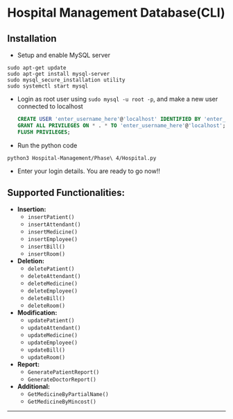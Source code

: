 # Hospital Management Database(CLI)


## Installation

- Setup and enable MySQL server

```
sudo apt-get update
sudo apt-get install mysql-server
sudo mysql_secure_installation utility
sudo systemctl start mysql
```

- Login as root user using `sudo mysql -u root -p`, and make a new user connected to localhost

  ```sql
  CREATE USER 'enter_username_here'@'localhost' IDENTIFIED BY 'enter_password_here';
  GRANT ALL PRIVILEGES ON * . * TO 'enter_username_here'@'localhost';
  FLUSH PRIVILEGES;
  ```

  

- Run the python code

```
python3 Hospital-Management/Phase\ 4/Hospital.py 
```

- Enter your login details. You are ready to go now!!

## Supported Functionalities:

- **Insertion:**
  - `insertPatient()`
  - `insertAttendant()`
  - `insertMedicine()`
  - `insertEmployee()`
  - `insertBill()`
  - `insertRoom()`
- **Deletion:**
  - `deletePatient()`
  - `deleteAttendant()`
  - `deleteMedicine()`
  - `deleteEmployee()`
  - `deleteBill()`
  - `deleteRoom()`
- **Modification:**
  - `updatePatient()`
  - `updateAttendant()`
  - `updateMedicine()`
  - `updateEmployee()`
  - `updateBill()`
  - `updateRoom()`
- **Report:**
  - `GeneratePatientReport()`
  - `GenerateDoctorReport()`
- **Additional:**
  - `GetMedicineByPartialName()`
  - `GetMedicineByMincost()`

<hr>

